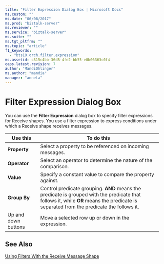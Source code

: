 ```yaml
---
title: "Filter Expression Dialog Box | Microsoft Docs"
ms.custom: ""
ms.date: "06/08/2017"
ms.prod: "biztalk-server"
ms.reviewer: ""
ms.service: "biztalk-server"
ms.suite: ""
ms.tgt_pltfrm: ""
ms.topic: "article"
f1_keywords: 
  - "bts10.orch.filter.expression"
ms.assetid: c315c4bb-36d8-4fe2-bb55-e0b06363c0f4
caps.latest.revision: 7
author: "MandiOhlinger"
ms.author: "mandia"
manager: "anneta"
---
```

# Filter Expression Dialog Box
You can use the **Filter Expression** dialog box to specify filter expressions for Receive shapes. You use a filter expression to express conditions under which a Receive shape receives messages.  
  
|Use this|To do this|  
|--------------|----------------|  
|**Property**|Select a property to be referenced on incoming messages.|  
|**Operator**|Select an operator to determine the nature of the comparison.|  
|**Value**|Specify a constant value to compare the property against.|  
|**Group By**|Control predicate grouping. **AND** means the predicate is grouped with the predicate that follows it, while **OR** means the predicate is separated from the predicate the follows it.|  
|Up and down buttons|Move a selected row up or down in the expression.|  
  
## See Also  
 [Using Filters With the Receive Message Shape](../core/using-filters-with-the-receive-message-shape.md)